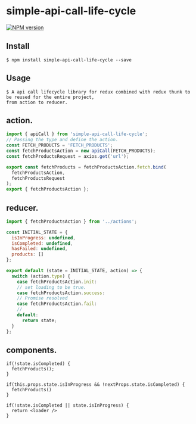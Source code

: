 # simple-api-call-life-cycle

[![NPM version](NPM)](https://www.npmjs.com/package/simple-api-call-life-cycle)

## Install

```
$ npm install simple-api-call-life-cycle --save
```

## Usage

```
$ A api call lifecycle library for redux combined with redux thunk to be reused for the entire project,
from action to reducer.
```

## action.

```js
import { apiCall } from 'simple-api-call-life-cycle';
// Passing the type and define the action.
const FETCH_PRODUCTS = 'FETCH_PRODUCTS';
const fetchProductsAction = new apiCall(FETCH_PRODUCTS);
const fetchProductsRequest = axios.get('url');

export const fetchProducts = fetchProductsAction.fetch.bind(
  fetchProductsAction,
  fetchProductsRequest
);
export { fetchProductsAction };
```

## reducer.

```js
import { fetchProductsAction } from '../actions';

const INITIAL_STATE = {
  isInProgress: undefined,
  isCompleted: undefined,
  hasFailed: undefined,
  products: []
};

export default (state = INITIAL_STATE, action) => {
  switch (action.type) {
    case fetchProductsAction.init:
    // set loading to be true.
    case fetchProductsAction.success:
    // Promise resolved
    case fetchProductsAction.fail:
    //
    default:
      return state;
  }
};
```

## components.

```componentDidMount
if(!state.isCompleted) {
  fetchProducts();
}
```

```componentWillReceiveProps
if(this.props.state.isInProgress && !nextProps.state.isCompleted) {
  fetchProducts()
}
```

```render
if(!state.isCompleted || state.isInProgress) {
  return <loader />
}
```
